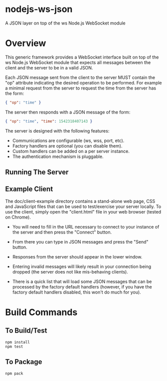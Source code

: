 # nodejs-ws-json

A JSON layer on top of the ws Node.js WebSocket module

# Overview

This generic framework provides a WebSocket interface built on top of
the ws Node.js WebSocket module that expects all messages between the
client and the server to be in a valid JSON.

Each JSON message sent from the client to the server MUST contain the
"op" attribute indicating the desired operation to be performed. For
example a minimal request from the server to request the time from the
server has the form:

```json
{ "op": "time" }
```

The server then responds with a JSON message of the form:

```json
{ "op": "time", "time": 1542318407143 }
```

The server is designed with the following features:

- Communications are configurable (ws, wss, port, etc).
- Factory handlers are optional (you can disable them).
- Custom handlers can be added on a per server instance.
- The authentication mechanism is pluggable.

## Running The Server

## Example Client

The doc/client-example directory contains a stand-alone web page, CSS
and JavaScript files that can be used to test/exercise your server
locally. To use the client, simply open the "client.html" file in your
web browser (tested on Chrome).

- You will need to fill in the URL necessary to connect to your
  instance of the server and then press the "Connect" button.

- From there you can type in JSON messages and press the "Send"
  button.

- Responses from the server should appear in the lower window.

- Entering invalid messages will likely result in your connection
  being dropped (the server does not like mis-behaving clients).

- There is a quick list that will load some JSON messages that can be
  processed by the factory default handlers (however, if you have the
  factory default handlers disabled, this won't do much for you).

# Build Commands

## To Build/Test

```
npm install
npm test
```

## To Package

```
npm pack
```
